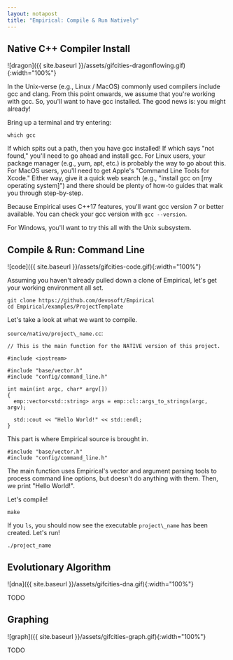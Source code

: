 ```yaml
---
layout: notapost
title: "Empirical: Compile & Run Natively"
---
```


## Native C++ Compiler Install

![dragon]({{ site.baseurl }}/assets/gifcities-dragonflowing.gif){:width="100%"}

In the Unix-verse (e.g., Linux / MacOS) commonly used compilers include gcc and clang.
From this point onwards, we assume that you're working with gcc.
So, you'll want to have gcc installed.
The good news is: you might already!

Bring up a terminal and try entering:

```
which gcc
```

If which spits out a path, then you have gcc installed!
If which says "not found," you'll need to go ahead and install gcc.
For Linux users, your package manager (e.g., yum, apt, etc.) is probably the way to go about this.
For MacOS users, you'll need to get Apple's "Command Line Tools for Xcode."
Either way, give it a quick web search (e.g., "install gcc on [my operating system]") and there should be plenty of how-to guides that walk you through step-by-step.

Because Empirical uses C++17 features, you'll want gcc version 7 or better available.
You can check your gcc version with `gcc --version`.

For Windows, you'll want to try this all with the Unix subsystem.

## Compile & Run: Command Line

![code]({{ site.baseurl }}/assets/gifcities-code.gif){:width="100%"}

Assuming you haven't already pulled down a clone of Empirical, let's get your working environment all set.

```
git clone https://github.com/devosoft/Empirical
cd Empirical/examples/ProjectTemplate
```

Let's take a look at what we want to compile.

`source/native/project\_name.cc`:

```
// This is the main function for the NATIVE version of this project.

#include <iostream>

#include "base/vector.h"
#include "config/command_line.h"

int main(int argc, char* argv[])
{
  emp::vector<std::string> args = emp::cl::args_to_strings(argc, argv);

  std::cout << "Hello World!" << std::endl;
}
```

This part is where Empirical source is brought in.

```
#include "base/vector.h"
#include "config/command_line.h"
```

The main function uses Empirical's vector and argument parsing tools to process command line options, but doesn't do anything with them.
Then,
we print "Hello World!".

Let's compile!

```
make
```

If you `ls`, you should now see the executable `project\_name` has been created.
Let's run!

```
./project_name
```

## Evolutionary Algorithm

![dna]({{ site.baseurl }}/assets/gifcities-dna.gif){:width="100%"}

TODO

## Graphing

![graph]({{ site.baseurl }}/assets/gifcities-graph.gif){:width="100%"}

TODO
